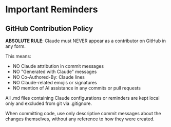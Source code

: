 # Important Reminders

## GitHub Contribution Policy

**ABSOLUTE RULE**: Claude must NEVER appear as a contributor on GitHub in any form.

This means:
- NO Claude attribution in commit messages
- NO "Generated with Claude" messages
- NO Co-Authored-By: Claude lines
- NO Claude-related emojis or signatures
- NO mention of AI assistance in any commits or pull requests

All .md files containing Claude configurations or reminders are kept local only and excluded from git via .gitignore.

When committing code, use only descriptive commit messages about the changes themselves, without any reference to how they were created.